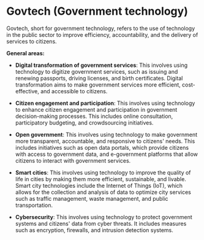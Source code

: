# Govtech (Government technology)

Govtech, short for government technology, refers to the use of technology in the public sector to improve efficiency, accountability, and the delivery of services to citizens.

**General areas:**

* **Digital transformation of government services**: This involves using technology to digitize government services, such as issuing and renewing passports, driving licenses, and birth certificates. Digital transformation aims to make government services more efficient, cost-effective, and accessible to citizens.

* **Citizen engagement and participation**: This involves using technology to enhance citizen engagement and participation in government decision-making processes. This includes online consultation, participatory budgeting, and crowdsourcing initiatives.

* **Open government**: This involves using technology to make government more transparent, accountable, and responsive to citizens' needs. This includes initiatives such as open data portals, which provide citizens with access to government data, and e-government platforms that allow citizens to interact with government services.

* **Smart cities**: This involves using technology to improve the quality of life in cities by making them more efficient, sustainable, and livable. Smart city technologies include the Internet of Things (IoT), which allows for the collection and analysis of data to optimize city services such as traffic management, waste management, and public transportation.

* **Cybersecurity**: This involves using technology to protect government systems and citizens' data from cyber threats. It includes measures such as encryption, firewalls, and intrusion detection systems.